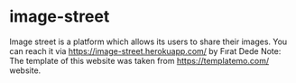 # image-street
Image street is a platform which allows its users to share their images. You can reach it via https://image-street.herokuapp.com/ by Fırat Dede
Note: The template of this website was taken from https://templatemo.com/ website.
